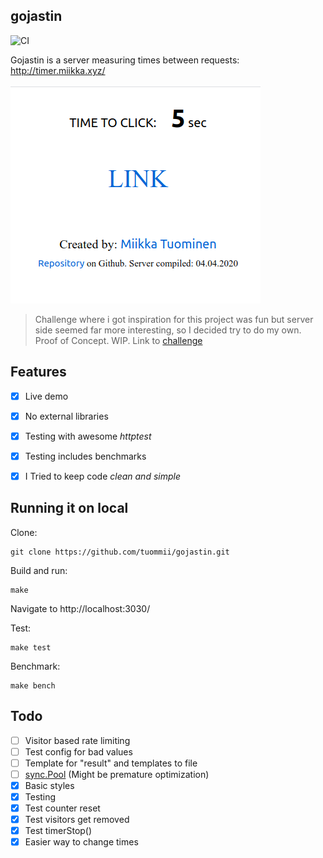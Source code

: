 ## gojastin
![CI](https://github.com/tuommii/gojastin/workflows/CI/badge.svg)

Gojastin is a server measuring times between requests: http://timer.miikka.xyz/


![Screenshot](/pic.png)


>  Challenge where i got inspiration for this project was fun but server side seemed far more interesting, so I decided try to do my own. Proof of Concept. WIP. Link to [challenge](https://github.com/hivehelsinki/remote-challs/tree/master/chall03)

## Features
- [x] Live demo
- [x] No external libraries
- [x] Testing with awesome *httptest*
- [x] Testing includes benchmarks
- [x] I Tried to keep code *clean and simple*


## Running it on local

Clone:

```
git clone https://github.com/tuommii/gojastin.git
```

Build and run:

```
make
```


Navigate to http://localhost:3030/


Test:
```
make test
```

Benchmark:
```
make bench
```

## Todo
- [ ] Visitor based rate limiting
- [ ] Test config for bad values
- [ ] Template for "result" and templates to file
- [ ] [sync.Pool](https://developer20.com/using-sync-pool/index.html)
(Might be premature optimization)
- [x] Basic styles
- [x] Testing
- [x] Test counter reset
- [x] Test visitors get removed
- [x] Test timerStop()
- [x] Easier way to change times
